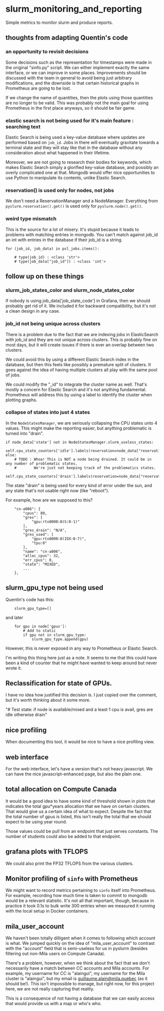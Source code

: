 # slurm_monitoring_and_reporting
Simple metrics to monitor slurm and produce reports.


## thoughts from adapting Quentin's code

### an opportunity to revisit decisions

Some decisions such as the representation for timestamps were made
in the original "sinfo.py" script. We can either implement exactly
the same interface, or we can improve in some places.
Improvements should be discussed with the team in general
to avoid being just arbitrary modifications, and the downside
is that certain historical graphs in Prometheus are going to be lost.

If we change the name of quantities, then the plots using those
quantities are no longer to be valid. This was probably not
the main goal for using Prometheus in the first place anyways,
so it should be fair game.

### elastic search is not being used for it's main feature : searching text

Elastic Search is being used a key-value database where updates
are performed based on `job_id`. Jobs in there will eventually
gravitate towards a terminal state and they will stay like that
in the database without any consideration about what happened in
their lifetime.

Moreover, we are not going to research their bodies for keywords,
which makes Elastic Search simply a glorified key-value database,
and possibly an overly complicated one at that.
Mongodb would offer nice opportunities to use Python to manipulate
its contents, unlike Elastic Search.

### reservation() is used only for nodes, not jobs

We don't need a ReservationManager and a NodeManager.
Everything from `pyslurm.reservation().get()` is used only for `pyslurm.node().get()`.

### weird type mismatch

This is the source for a lot of misery.
It's stupid because it leads to problems with matching
entries in mongodb. You can't match against job_id an int
with entries in the database if their job_id is a string.

```
for (job_id, job_data) in psl_jobs.items():

    # type(job_id) : <class 'str'>
    # type(job_data["job_id"]) : <class 'int'>
```


## follow up on these things

### slurm_job_states_color and slurm_node_states_color

If nobody is using job_data['job_state_code'] in Grafana, then we should probably get rid of it.
We included it for backward compatibility, but it's not a clean design in any case.

### job_id not being unique across clusters

There is a problem due to the fact that we are indexing jobs in ElasticSearch with job_id
and they are not unique across clusters. This is probably fine on most days,
but it will create issues if there is ever an overlap between two clusters.

We could avoid this by using a different Elastic Search index in the database, but then this
feels like possibly a premature split of clusters. It goes against the idea
of having multiple clusters all play with the same pool of jobs.

We could modify the "_id" to integrate the cluster name as well.
That's mostly a concern for Elastic Search and it's not anything fundamental.
Prometheus will address this by using a label to identify the cluster
when plotting graphs.

### collapse of states into just 4 states

In the `NodeStatesManager`, we are seriously collapsing the CPU states unto 4 values.
This might make the reporting easier, but anything problematic is turned into "drain".
```
if node_data['state'] not in NodeStatesManager.slurm_useless_states:
    self.cpu_state_counters['idle'].labels(reservation=node_data["reservation"]).inc(node_data['idle_cpus'])
else:
    # TODO : Whoa! This is NOT a node being drained. It could be in any number of problematic states.
    #        We're just not keeping track of the problematics states.
    self.cpu_state_counters['drain'].labels(reservation=node_data["reservation"]).inc(node_data['idle_cpus'])
```

The state "drain" is being used for every kind of error under the sun, and any state that's not usable right now (like "reboot").

For example, how are we supposed to this?
```
    "cn-a006": {
        "cpus": 80,
        "gres": [
            "gpu:rtx8000:8(S:0-1)"
        ],
        "gres_drain": "N/A",
        "gres_used": [
            "gpu:rtx8000:8(IDX:0-7)",
            "tpu:0"
        ],
        "name": "cn-a006",
        "alloc_cpus": 32,
        "err_cpus": 0,
        "state": "MIXED",
        ...
    },
```

## slurm_gpu_type not being used

Quentin's code has this:
```
    slurm_gpu_type=[]
```
and later
```
    for gpu in node['gpus']:
        # Add to static
        if gpu not in slurm_gpu_type:
            slurm_gpu_type.append(gpu)
```
However, this is never exposed in any way to Prometheus or Elastic Search.

I'm writing this thing here just as a note. It seems to me that this could have
been a kind of counter that he might have wanted to keep around but never
wrote it.

## Reclassification for state of GPUs.

I have no idea how justified this decision is. I just copied over the comment, but it's worth
thinking about it some more.

"# Test state: if node is available/mixed and a least 1 cpu is avail, gres are idle otherwise drain"

## nice profiling

When documenting this tool, it would be nice to have a nice profiling view.

## web interface

For the web interface, let's have a version that's not heavy javascript.
We can have the nice javascript-enhanced page, but also the plain one.

## total allocation on Compute Canada

It would be a good idea to have some kind of threshold shown in plots
that indicates the total gpu*years allocation that we have on certain clusters.
That would give us a certain idea of what to expect. Despite the fact
that the total number of gpus is listed, this isn't really the total
that we should expect to be using year round.

Those values could be pull from an endpoint that just serves constants.
The number of students could also be added to that endpoint.

## grafana plots with TFLOPS

We could also print the FP32 TFLOPS from the various clusters.

## Monitor profiling of `sinfo` with Prometheus

We might want to record metrics pertaining to `sinfo` itself into Prometheus.
For example, recording how much time is taken to commit to mongodb would
be a relevant statistic. It's not all that important, though, because
in practice it took 0.1s to bulk write 300 entries when we measured it running
with the local setup in Docker containers.

## mila_user_account

We haven't been totally dilligent when it comes to following which account is what.
We jumped quickly on the idea of "mila_user_account" to contrast with the "account"
field that is semi-useless for us in pyslurm (besides filtering out non-Mila users on Compute Canada).

There's a problem, however, when we think about the fact that we don't necessarily
have a match between CC accounts and Mila accounts.
For example, my username for CC is "alaingui", my username for the Mila cluster is "alaingui",
but my email is guillaume.alain@mila.quebec (as it should be!).
This isn't impossible to manage, but right now, for this project here,
we are not really capturing that reality.

This is a consequence of not having a database that we can easily access
that would provide us with a map or who's who.